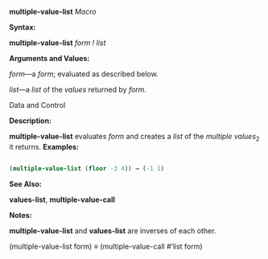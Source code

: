 **multiple-value-list** *Macro* 



**Syntax:** 



**multiple-value-list** *form ! list* 



**Arguments and Values:** 



*form*—a *form*; evaluated as described below. 



*list*—a *list* of the *values* returned by *form*. 



Data and Control 



 



 



**Description:** 



**multiple-value-list** evaluates *form* and creates a *list* of the *multiple values*<sub>2</sub> it returns. **Examples:**
```lisp

(multiple-value-list (floor -3 4)) → (-1 1) 

```
**See Also:** 



**values-list**, **multiple-value-call** 



**Notes:** 



**multiple-value-list** and **values-list** are inverses of each other. 



(multiple-value-list form) ≡ (multiple-value-call #’list form) 



